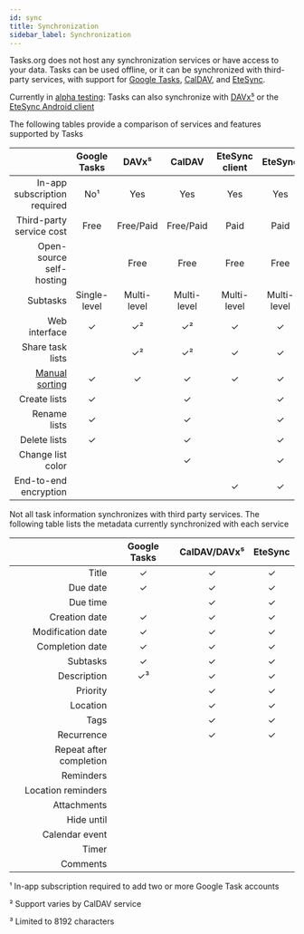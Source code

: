 ```yaml
---
id: sync
title: Synchronization
sidebar_label: Synchronization
---
```


Tasks.org does not host any synchronization services or have access to your
data. Tasks can be used offline, or it can be synchronized with third-party
services, with support for [Google Tasks](google_tasks_intro.md),
[CalDAV](caldav_intro.md), and [EteSync](etesync_intro.md).

Currently in [alpha testing](pre_release_testing.md): Tasks can also synchronize with
[DAVx⁵](https://play.google.com/store/apps/details?id=at.bitfire.davdroid) or
the [EteSync Android
client](https://play.google.com/store/apps/details?id=com.etesync.syncadapter&hl=en_US)

The following tables provide a comparison of services and features supported by
Tasks

|   | Google Tasks | DAVx⁵ | CalDAV | EteSync client | EteSync |
| -:|:------------:|:-----:|:------:|:--------------:|:-------:|
| In-app subscription required | No¹ | Yes | Yes | Yes | Yes |
| Third-party service cost | Free | Free/Paid | Free/Paid | Paid | Paid |
| Open-source self-hosting | | Free | Free | Free | Free |
| Subtasks | Single-level | Multi-level | Multi-level | Multi-level | Multi-level |
| Web interface | ✓ | ✓² | ✓² | ✓ | ✓ |
| Share task lists | | ✓² | ✓² | ✓ | ✓ |
| [Manual sorting](manual_sort_mode.md) | ✓ | ✓ | ✓ | ✓ | ✓ |
| Create lists | ✓ | | ✓ | | ✓ |
| Rename lists | ✓ | | ✓ | | ✓ |
| Delete lists | ✓ | | ✓ | | ✓ |
| Change list color | | | ✓ | | ✓ |
| End-to-end encryption | | | | ✓ | ✓ |

Not all task information synchronizes with third party services. The following
table lists the metadata currently synchronized with each service

|   | Google Tasks | CalDAV/DAVx⁵| EteSync |
| -:|:------------:|:-----------:|:-------:|
| Title | ✓ | ✓ | ✓ |
| Due date | ✓ | ✓ | ✓ |
| Due time | | ✓ | ✓ |
| Creation date | ✓ | ✓ | ✓ |
| Modification date | ✓ | ✓ | ✓ |
| Completion date | ✓ | ✓ | ✓ |
| Subtasks | ✓ | ✓ | ✓ |
| Description | ✓³ | ✓ | ✓ |
| Priority | | ✓ | ✓ |
| Location | | ✓ | ✓ |
| Tags | | ✓ | ✓ |
| Recurrence | | ✓ | ✓ |
| Repeat after completion | | | |
| Reminders | | | |
| Location reminders | | | |
| Attachments | | | |
| Hide until | | | |
| Calendar event | | | |
| Timer | | | |
| Comments | | | |

¹ In-app subscription required to add two or more Google Task accounts

² Support varies by CalDAV service

³ Limited to 8192 characters
